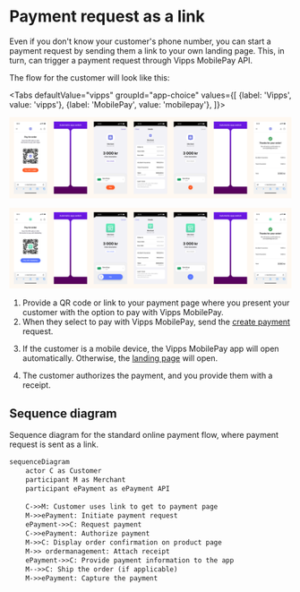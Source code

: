 <!-- START_METADATA
---
title: Vipps MobilePay Payment request as a link
sidebar_label: Payment request as a link
sidebar_position: 52
hide_table_of_contents: true
pagination_next: null
pagination_prev: null
---

import ApiSchema from '@theme/ApiSchema';
import Tabs from '@theme/Tabs';
import TabItem from '@theme/TabItem';

import EX1 from './_create_payment_example.md'
END_METADATA -->

# Payment request as a link

Even if you don't know your customer's phone number, you can start a payment request by sending them a link to your own landing page. This, in turn, can trigger a payment request through Vipps MobilePay API.

The flow for the customer will look like this:

<Tabs
defaultValue="vipps"
groupId="app-choice"
values={[
{label: 'Vipps', value: 'vipps'},
{label: 'MobilePay', value: 'mobilepay'},
]}>
<TabItem value="vipps">

![Vipps payment request landing page flow](images/payment-request-with-link-vipps.png)

</TabItem>
<TabItem value="mobilepay">

![MobilePay payment request landing page flow](images/payment-request-with-link-mobilepay.png)

</TabItem>
</Tabs>

1. Provide a QR code or link to your payment page where you present your customer with the option to pay with Vipps MobilePay.
2. When they select to pay with Vipps MobilePay, send the [create payment](https://developer.vippsmobilepay.com/api/epayment#tag/CreatePayments) request.

  <EX1 />

3. If the customer is a mobile device, the Vipps MobilePay app will open automatically.
   Otherwise, the
   [landing page](https://developer.vippsmobilepay.com/docs/vipps-developers/common-topics/vipps-landing-page)
   will open.

4. The customer authorizes the payment, and you provide them with a receipt.


## Sequence diagram

Sequence diagram for the standard online payment flow, where payment request is sent as a link.

``` mermaid
sequenceDiagram
    actor C as Customer
    participant M as Merchant
    participant ePayment as ePayment API
    
    C->>M: Customer uses link to get to payment page
    M->>ePayment: Initiate payment request
    ePayment->>C: Request payment
    C->>ePayment: Authorize payment
    M->>C: Display order confirmation on product page
    M->> ordermanagement: Attach receipt
    ePayment->>C: Provide payment information to the app
    M-->>C: Ship the order (if applicable)
    M->>ePayment: Capture the payment
```
